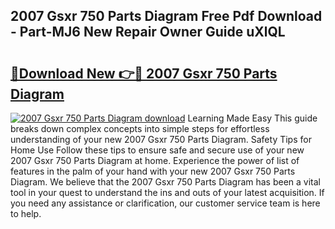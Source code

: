 ## 2007 Gsxr 750 Parts Diagram Free Pdf Download - Part-MJ6 New Repair Owner Guide uXlQL

# <h2><a href="http://dfmjwba.blite.top/?on=2007+Gsxr+750+Parts+Diagram">🔗Download New 👉🔴 2007 Gsxr 750 Parts Diagram</a></h2>

[![2007 Gsxr 750 Parts Diagram download](https://i.imgur.com/lujVjoI.png)](http://dfmjwba.blite.top/?on=2007+Gsxr+750+Parts+Diagram)
Learning Made Easy This guide breaks down complex concepts into simple steps for effortless understanding of your new 2007 Gsxr 750 Parts Diagram. Safety Tips for Home Use Follow these tips to ensure safe and secure use of your new 2007 Gsxr 750 Parts Diagram at home. Experience the power of list of features in the palm of your hand with your new 2007 Gsxr 750 Parts Diagram. We believe that the 2007 Gsxr 750 Parts Diagram has been a vital tool in your quest to understand the ins and outs of your latest acquisition. If you need any assistance or clarification, our customer service team is here to help.
